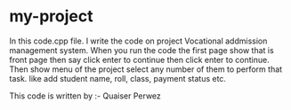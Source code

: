 # my-project
In this code.cpp file. I write the code on project Vocational addmission management system.
When you run the code the first page show that is front page then say click enter to continue then click enter to continue.
Then show menu of the project
select any number of them to perform that task.
like add student name, roll, class, payment status etc.





This code is written by :- Quaiser Perwez
